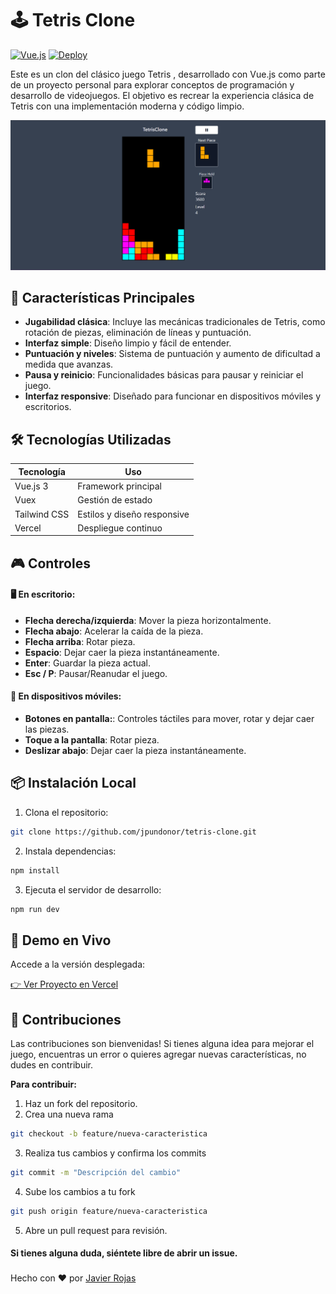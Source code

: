 # 🕹️ Tetris Clone

[![Vue.js](https://img.shields.io/badge/Vue.js-3.x-4FC08D?logo=vuedotjs)](https://vuejs.org/)
[![Deploy](https://img.shields.io/badge/Despliegue-Vercel-000000?logo=vercel)](https://tetris-clone-jet.vercel.app/)

Este es un clon del clásico juego Tetris , desarrollado con Vue.js como parte de un proyecto personal para explorar conceptos de programación y desarrollo de videojuegos. El objetivo es recrear la experiencia clásica de Tetris con una implementación moderna y código limpio.

![Captura del Tetris](screenshots/tetris-clone.png) 

## 🚀 Características Principales
- **Jugabilidad clásica**: Incluye las mecánicas tradicionales de Tetris, como rotación de piezas, eliminación de líneas y puntuación.
- **Interfaz simple**: Diseño limpio y fácil de entender.
- **Puntuación y niveles**: Sistema de puntuación y aumento de dificultad a medida que avanzas.
- **Pausa y reinicio**: Funcionalidades básicas para pausar y reiniciar el juego.
- **Interfaz responsive**: Diseñado para funcionar en dispositivos móviles y escritorios.

## 🛠 Tecnologías Utilizadas
| Tecnología | Uso |
|------------|-----|
| Vue.js 3 | Framework principal |
| Vuex | Gestión de estado |
| Tailwind CSS | Estilos y diseño responsive |
| Vercel | Despliegue continuo |

## 🎮 Controles
#### **🖥️ En escritorio:**
- **Flecha derecha/izquierda**: Mover la pieza horizontalmente.
- **Flecha abajo**: Acelerar la caída de la pieza.
- **Flecha arriba**: Rotar pieza.
- **Espacio**: Dejar caer la pieza instantáneamente.
- **Enter**: Guardar la pieza actual.
- **Esc / P**: Pausar/Reanudar el juego.
  
#### **📱 En dispositivos móviles:**
- **Botones en pantalla:**: Controles táctiles para mover, rotar y dejar caer las piezas.
- **Toque a la pantalla**: Rotar pieza.
- **Deslizar abajo**: Dejar caer la pieza instantáneamente.

## 📦 Instalación Local
1. Clona el repositorio:
```bash
git clone https://github.com/jpundonor/tetris-clone.git
```
2. Instala dependencias:

```bash
npm install
```
3. Ejecuta el servidor de desarrollo:
```bash
npm run dev
```

## 🎯 Demo en Vivo

Accede a la versión desplegada:

[👉 Ver Proyecto en Vercel](https://tetris-clone-jet.vercel.app/)


## 🤝 Contribuciones

Las contribuciones son bienvenidas! Si tienes alguna idea para mejorar el juego, encuentras un error o quieres agregar nuevas características, no dudes en contribuir.

**Para contribuir:**

1. Haz un fork del repositorio.
2. Crea una nueva rama 
```bash
git checkout -b feature/nueva-caracteristica
```
3. Realiza tus cambios y confirma los commits 
```bash
git commit -m "Descripción del cambio"
```
4. Sube los cambios a tu fork 
```bash
git push origin feature/nueva-caracteristica
```
5. Abre un pull request para revisión.

#### Si tienes alguna duda, siéntete libre de abrir un issue.
### 

Hecho con ❤️ por [Javier Rojas](https://javier-rojas.vercel.app/)
